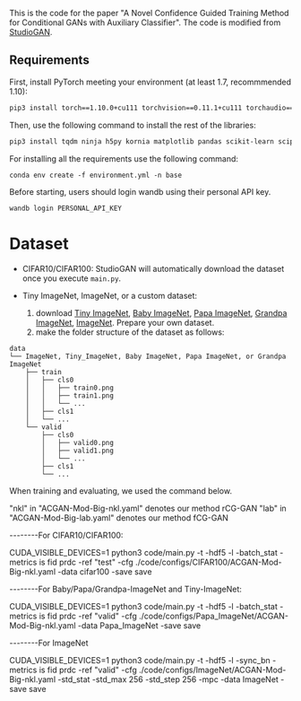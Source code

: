This is the code for the paper "A Novel Confidence Guided Training Method for Conditional
GANs with Auxiliary Classifier".
The code is modified from [StudioGAN](https://github.com/POSTECH-CVLab/PyTorch-StudioGAN).

## Requirements

First, install PyTorch meeting your environment (at least 1.7, recommmended 1.10):
```bash
pip3 install torch==1.10.0+cu111 torchvision==0.11.1+cu111 torchaudio==0.10.0+cu111 -f https://download.pytorch.org/whl/cu111/torch_stable.html
```

Then, use the following command to install the rest of the libraries:
```bash
pip3 install tqdm ninja h5py kornia matplotlib pandas scikit-learn scipy seaborn wandb PyYaml click requests pyspng imageio-ffmpeg
```

For installing all the requirements use the following command:

```
conda env create -f environment.yml -n base
```

Before starting, users should login wandb using their personal API key.

    wandb login PERSONAL_API_KEY

# Dataset

* CIFAR10/CIFAR100: StudioGAN will automatically download the dataset once you execute ``main.py``.

* Tiny ImageNet, ImageNet, or a custom dataset:
  1. download [Tiny ImageNet](https://gist.github.com/moskomule/2e6a9a463f50447beca4e64ab4699ac4), [Baby ImageNet](https://postechackr-my.sharepoint.com/:f:/g/personal/jaesik_postech_ac_kr/Es-M92IXeN1Dv_L6H_ScswEBxiUanxF9BVsWkH3GsazABQ?e=Bs5ROw), [Papa ImageNet](https://postechackr-my.sharepoint.com/:f:/g/personal/jaesik_postech_ac_kr/Es-M92IXeN1Dv_L6H_ScswEBxiUanxF9BVsWkH3GsazABQ?e=Bs5ROw), [Grandpa ImageNet](https://postechackr-my.sharepoint.com/:f:/g/personal/jaesik_postech_ac_kr/Es-M92IXeN1Dv_L6H_ScswEBxiUanxF9BVsWkH3GsazABQ?e=Bs5ROw), [ImageNet](http://www.image-net.org). Prepare your own dataset.
  2. make the folder structure of the dataset as follows:

```
data
└── ImageNet, Tiny_ImageNet, Baby ImageNet, Papa ImageNet, or Grandpa ImageNet
    ├── train
    │   ├── cls0
    │   │   ├── train0.png
    │   │   ├── train1.png
    │   │   └── ...
    │   ├── cls1
    │   └── ...
    └── valid
        ├── cls0
        │   ├── valid0.png
        │   ├── valid1.png
        │   └── ...
        ├── cls1
        └── ...
```

When training and evaluating, we used the command below.

"nkl" in "ACGAN-Mod-Big-nkl.yaml" denotes our method rCG-GAN
"lab" in "ACGAN-Mod-Big-lab.yaml" denotes our method fCG-GAN


--------For CIFAR10/CIFAR100:

CUDA_VISIBLE_DEVICES=1   python3 code/main.py -t -hdf5 -l -batch_stat  -metrics is fid prdc -ref "test" -cfg ./code/configs/CIFAR100/ACGAN-Mod-Big-nkl.yaml -data cifar100 -save save 

--------For Baby/Papa/Grandpa-ImageNet and Tiny-ImageNet:

CUDA_VISIBLE_DEVICES=1  python3 code/main.py -t -hdf5 -l -batch_stat  -metrics is fid prdc -ref "valid" -cfg ./code/configs/Papa_ImageNet/ACGAN-Mod-Big-nkl.yaml -data Papa_ImageNet -save save 

--------For ImageNet

CUDA_VISIBLE_DEVICES=1  python3 code/main.py -t -hdf5 -l -sync_bn   -metrics is fid prdc -ref "valid" -cfg ./code/configs/ImageNet/ACGAN-Mod-Big-nkl.yaml -std_stat -std_max 256 -std_step 256 -mpc -data ImageNet -save save 


